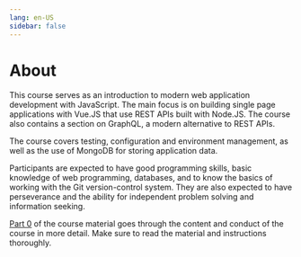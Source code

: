 ```yaml
---
lang: en-US
sidebar: false
---
```


# About

This course serves as an introduction to modern web application development with JavaScript. The main focus is on building single page applications with Vue.JS that use REST APIs built with Node.JS. The course also contains a section on GraphQL, a modern alternative to REST APIs.

The course covers testing, configuration and environment management, as well as the use of MongoDB for storing application data.

Participants are expected to have good programming skills, basic knowledge of web programming, databases, and to know the basics of working with the Git version-control system. They are also expected to have perseverance and the ability for independent problem solving and information seeking.

[Part 0](/0/part0.md) of the course material goes through the content and conduct of the course in more detail. Make sure to read the material and instructions thoroughly.
